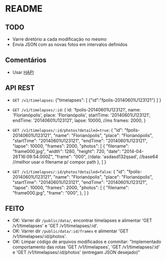 # README

## TODO

- Varre diretório a cada modificação no mesmo
- Envia JSON com as novas fotos em intervalos definidos


## Comentários

- Usar [HAPI](http://hapijs.com/tutorials)

## API REST

- `GET /v1/timelapses`:
    {"timelapses": [
        {"id":"fpolis-20140601U123121"}
      ]
    }


- `GET /v1/timelapses/:id`:
    {
      id: 'fpolis-20140601U123121',
      name: 'Florianópolis',
      place: 'Florianópolis',
      startTime: '20140601U123121',
      endTime: '20140601U123121',
      lapse: 10000, //ms
      frames: 2000,
    }

- `GET /v1/timelapses/:id/photos?detailed=true`:
    {
       "id": "fpolis-20140601U123121",
       "name": "Florianópolis",
       "place": "Florianópolis",
       "startTime": "20140601U123121",
       "endTime": "20140601U123121",
       "lapse": 10000,
       "frames": 2000,
       "photos":
       [
           {
               "filename": "frame000.jpg",
               "width": 1280,
               "height": 720,
               "date": "2014-04-26T16:09:54.000Z",
               "frame": "000",
               //data: 'asdasd132qsad', //base64 //melhor usar o filename p/ compor path
           },
        ]
    }

- `GET /v1/timelapses/:id/photos?detailed=false`:
    {
       "id": "fpolis-20140601U123121",
       "name": "Florianópolis",
       "place": "Florianópolis",
       "startTime": "20140601U123121",
       "endTime": "20140601U123121",
       "lapse": 10000,
       "frames": 2000,
       "photos":
       [
           {
               "filename": "frame000.jpg",
               "frame": "000",
           },
        ]
    }

## FEITO

- OK: Varrer dir `/public/data/`, encontrar timelapses e alimentar 'GET /v1/timelapses' e 'GET /v1/timelapses/:id'.
- OK: Varrer dir `/public/data/:id/frames` e alimentar 'GET /v1/timelapses/:id/photos'.
- OK: Limpar código de arquivos modificados e commitar: "Implementado comportamento das rotas 'GET /v1/timelapses', 'GET /v1/timelapses/:id' e 'GET /v1/timelapses/:id/photos' (entregam JSON desejado)"
